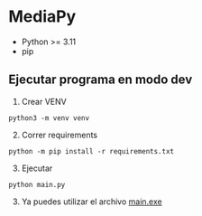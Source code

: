 # MediaPy

- Python >= 3.11
- pip

## Ejecutar programa en modo dev

1. Crear VENV

```console
python3 -m venv venv
```

2. Correr requirements

```console
python -m pip install -r requirements.txt
```

3. Ejecutar

```console
python main.py
```

3. Ya puedes utilizar el archivo [main.exe](output/main.exe)
